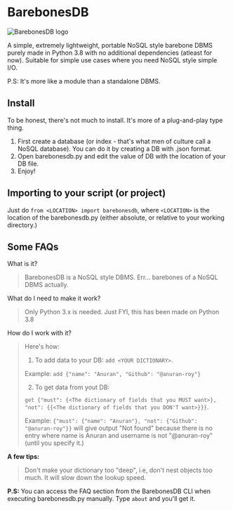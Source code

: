 # BarebonesDB

![BarebonesDB logo](https://i.imgur.com/fdOrgps.png)

A simple, extremely lightweight, portable NoSQL style barebone DBMS purely made in Python 3.8 with no additional dependencies (atleast for now). 
Suitable for simple use cases where you need NoSQL style simple I/O. 

P.S: It's more like a module than a standalone DBMS.

## Install 

To be honest, there's not much to install. It's more of a plug-and-play type thing. 

1. First create a database (or index - that's what men of culture call a NoSQL database). You can do it by creating a DB with .json format.
2. Open barebonesdb.py and edit the value of DB with the location of your DB file. 
3. Enjoy!

## Importing to your script (or project)

Just do `from <LOCATION> import barebonesdb`, where `<LOCATION>` is the location of the barebonesdb.py (either absolute, or relative to your working directory.)

## Some FAQs

What is it?
> BarebonesDB is a NoSQL style DBMS. Err... barebones of a NoSQL DBMS actually. 

What do I need to make it work?
> Only Python 3.x is needed. Just FYI, this has been made on Python 3.8

How do I work with it?
> Here's how:
> 1. To add data to your DB: 
> `add <YOUR DICTIONARY>`. 
> 
> Example: `add {"name": "Anuran", "Github": "@anuran-roy"}`
> 
> 
> 2. To get data from yout DB:
> 
> `get {"must": {<The dictionary of fields that you MUST want>}, "not": {{<The dictionary of fields that you DON'T want>}}}`. 
> 
> Example: `{"must": {"name": "Anuran"}, "not": {"Github": "@anuran-roy"}}` will give output "Not found" because there is no entry where name is Anuran and  username is not "@anuran-roy" (until you specify it.)
> 
> 	
 **A few tips:**
> Don't make your dictionary too "deep", i.e, don't nest objects too much. It will slow down the lookup speed.
> 
**P.S:** You can access the FAQ section from the BarebonesDB CLI when executing barebonesdb.py manually. Type `about` and you'll get it.
